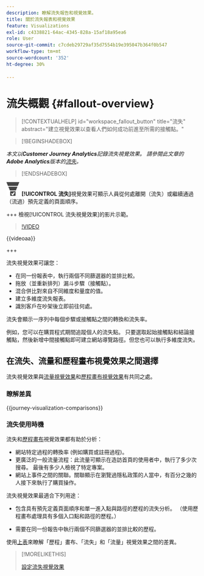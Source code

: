 ```yaml
---
description: 瞭解流失報告和視覺效果。
title: 關於流失報表和視覺效果
feature: Visualizations
exl-id: c4338821-64ac-4345-828a-15af18a95ea6
role: User
source-git-commit: c7cdeb29729af35d7554b19e395047b364f0b547
workflow-type: tm+mt
source-wordcount: '352'
ht-degree: 30%

---
```


# 流失概觀 {#fallout-overview}

<!-- markdownlint-disable MD034 -->

>[!CONTEXTUALHELP]
>id="workspace_fallout_button"
>title="流失"
>abstract="建立視覺效果以查看人們如何成功前進至所需的接觸點。"

<!-- markdownlint-enable MD034 -->


>[!BEGINSHADEBOX]

*本文以&#x200B;**Customer Journey Analytics**記錄流失視覺效果。 請參閱此文章的&#x200B;**Adobe Analytics**版本的[流失](https://experienceleague.adobe.com/en/docs/analytics/analyze/analysis-workspace/visualizations/fallout/fallout-flow)。*

>[!ENDSHADEBOX]

![ConversionFunnel](/help/assets/icons/ConversionFunnel.svg) **[!UICONTROL 流失]**&#x200B;視覺效果可顯示人員從何處離開（流失）或繼續通過（流過）預先定義的頁面順序。

+++ 檢視[!UICONTROL 流失視覺效果]的影片示範。

>[!VIDEO](https://video.tv.adobe.com/v/345883/?quality=12)

{{videoaa}}

+++

流失視覺效果可讓您：

* 在同一份報表中，執行兩個不同篩選器的並排比較。
* 拖放（並重新排列）漏斗步驟（接觸點）。
* 混合併比對來自不同維度和量度的值。
* 建立多維度流失報表。
* 識別客戶在吵架後立即前往何處。

流失會顯示一序列中每個步驟或接觸點之間的轉換和流失率。

例如，您可以在購買程式期間追蹤個人的流失點。 只要選取起始接觸點和結論接觸點，然後新增中間接觸點即可建立網站導覽路徑。但您也可以執行多維度流失。

## 在流失、流量和歷程畫布視覺效果之間選擇

流失視覺效果與[流量視覺效果](/help/analysis-workspace/visualizations/c-flow/flow.md)和[歷程畫布視覺效果](/help/analysis-workspace/visualizations/journey-canvas/journey-canvas.md)有共同之處。

### 瞭解差異

<!-- Information in this snippet is shared between Journey canvas, Fallout, and Flow visualization docs -->

{{journey-visualization-comparisons}}

### 流失使用時機

流失和[歷程畫布](/help/analysis-workspace/visualizations/journey-canvas/journey-canvas.md)視覺效果都有助於分析：

* 網站特定過程的轉換率 (例如購買或註冊過程)。
* 更廣泛的一般流量流程：此流量可顯示在造訪首頁的使用者中，執行了多少次搜尋。 最後有多少人檢視了特定專案。
* 網站上事件之間的關聯。關聯顯示在瀏覽過隱私政策的人當中，有百分之幾的人接下來執行了購買操作。

流失視覺效果最適合下列用途：

* 包含具有預先定義頁面順序和單一進入點與路徑的歷程的流失分析。 （使用歷程畫布處理具有多個入口點和路徑的歷程。）

* 需要在同一份報告中執行兩個不同篩選器的並排比較的歷程。

使用[上表](#understand-the-differences)來瞭解「歷程」畫布、「流失」和「流量」視覺效果之間的差異。

>[!MORELIKETHIS]
>
>[設定流失視覺效果](configuring-fallout.md)




